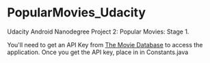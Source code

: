 # PopularMovies_Udacity

Udacity Android Nanodegree Project 2: Popular Movies: Stage 1.

You'll need to get an API Key from [The Movie Database](https://www.themoviedb.org/?language=en-US) to access the application.
Once you get the API key, place in in Constants.java
